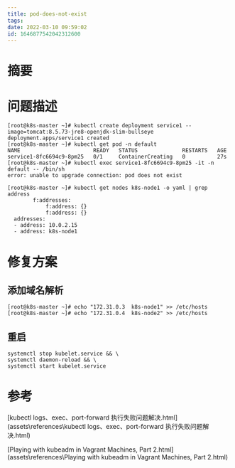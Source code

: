 ```yaml
---
title: pod-does-not-exist
tags: 
date: 2022-03-10 09:59:02
id: 1646877542042312600
---
```

# 摘要







# 问题描述

```
[root@k8s-master ~]# kubectl create deployment service1 --image=tomcat:8.5.73-jre8-openjdk-slim-bullseye
deployment.apps/service1 created
[root@k8s-master ~]# kubectl get pod -n default
NAME                       READY   STATUS              RESTARTS   AGE
service1-8fc6694c9-8pm25   0/1     ContainerCreating   0          27s
[root@k8s-master ~]# kubectl exec service1-8fc6694c9-8pm25 -it -n default -- /bin/sh
error: unable to upgrade connection: pod does not exist
```





```
[root@k8s-master ~]# kubectl get nodes k8s-node1 -o yaml | grep address
        f:addresses:
            f:address: {}
            f:address: {}
  addresses:
  - address: 10.0.2.15
  - address: k8s-node1

```



# 修复方案

## 添加域名解析

```
[root@k8s-master ~]# echo "172.31.0.3  k8s-node1" >> /etc/hosts
[root@k8s-master ~]# echo "172.31.0.4  k8s-node2" >> /etc/hosts
```

## 重启

```
systemctl stop kubelet.service && \
systemctl daemon-reload && \
systemctl start kubelet.service
```

# 参考

 [kubectl logs、exec、port-forward 执行失败问题解决.html](assets\references\kubectl logs、exec、port-forward 执行失败问题解决.html) 

 [Playing with kubeadm in Vagrant Machines, Part 2.html](assets\references\Playing with kubeadm in Vagrant Machines, Part 2.html) 
